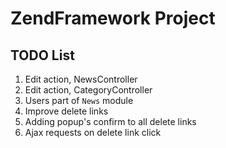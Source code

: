 ZendFramework Project
=======================

TODO List
------------
1. Edit action, NewsController
2. Edit action, CategoryController
3. Users part of `News` module
4. Improve delete links
  1. Adding popup's confirm to all delete links
  2. Ajax requests on delete link click